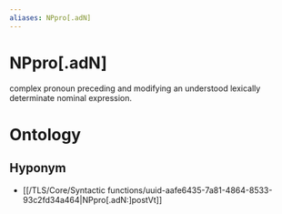 ```yaml
---
aliases: NPpro[.adN]
---
```

# NPpro[.adN]

complex pronoun preceding and modifying an understood lexically determinate nominal expression.
# Ontology

## Hyponym
- [[/TLS/Core/Syntactic functions/uuid-aafe6435-7a81-4864-8533-93c2fd34a464|NPpro[.adN:]postVt]]